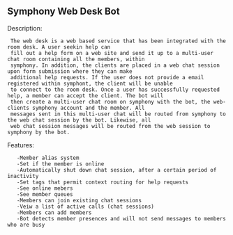 Symphony Web Desk Bot
---------------------
Description:


     The web desk is a web based service that has been integrated with the room desk. A user seekin help can
     fill out a help form on a web site and send it up to a multi-user chat room containing all the members, within
     symphony. In addition, the clients are placed in a web chat session upon form submission where they can make
     additional help requests. If the user does not provide a email registered within symphont, the client will be unable
     to connect to the room desk. Once a user has successfully requested help, a member can accept the client. The bot will
     then create a multi-user chat room on symphony with the bot, the web-clients symphony account and the member. All
     messages sent in this multi-user chat will be routed from symphony to the web chat session by the bot. Likewise, all
     web chat session messages will be routed from the web session to symphony by the bot.
     
Features:

       -Member alias system
       -Set if the member is online
       -Automatically shut down chat session, after a certain period of inactivity
       -Set tags that permit context routing for help requests
       -See online mebers
       -See member queues
       -Members can join existing chat sessions
       -Veiw a list of active calls (chat sessions)
       -Members can add members
       -Bot detects member presences and will not send messages to members who are busy